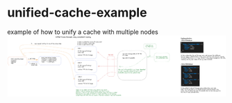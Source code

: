 # unified-cache-example
example of how to unify a cache with multiple nodes
![](docs/diagram.png?raw=true)
